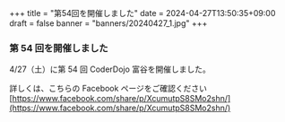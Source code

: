 +++
title = "第54回を開催しました"
date = 2024-04-27T13:50:35+09:00
draft = false
banner = "banners/20240427_1.jpg"
+++

### 第 54 回を開催しました

4/27（土）に第 54 回 CoderDojo 富谷を開催しました。
    
詳しくは、こちらの Facebook ページをご確認ください[https://www.facebook.com/share/p/XcumutpS8SMo2shn/](https://www.facebook.com/share/p/XcumutpS8SMo2shn/)
